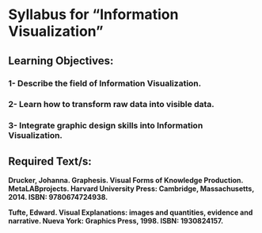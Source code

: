 # Syllabus for “Information Visualization”
## Learning Objectives: 
### 1- Describe the field of Information Visualization.
### 2- Learn how to transform raw data into visible data.
### 3- Integrate graphic design skills into Information Visualization.

## Required Text/s: 
**Drucker, Johanna. Graphesis. Visual Forms of Knowledge Production. MetaLABprojects. Harvard University Press: Cambridge, Massachusetts, 2014. ISBN: 9780674724938.**

**Tufte, Edward. Visual Explanations: images and quantities, evidence and narrative. Nueva York: Graphics Press, 1998. ISBN: 1930824157.**